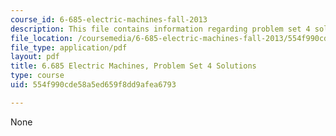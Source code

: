 ```yaml
---
course_id: 6-685-electric-machines-fall-2013
description: This file contains information regarding problem set 4 solution.
file_location: /coursemedia/6-685-electric-machines-fall-2013/554f990cde58a5ed659f8dd9afea6793_MIT6_685F13_ps04ans.pdf
file_type: application/pdf
layout: pdf
title: 6.685 Electric Machines, Problem Set 4 Solutions
type: course
uid: 554f990cde58a5ed659f8dd9afea6793

---
```

None
